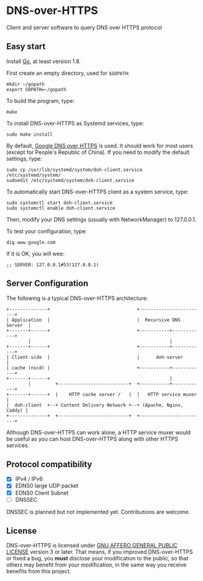 DNS-over-HTTPS
==============

Client and server software to query DNS over HTTPS protocol

## Easy start

Install [Go](https://golang.org), at least version 1.8.

First create an empty directory, used for `$GOPATH`:

    mkdir ~/gopath
    export GOPATH=~/gopath

To build the program, type:

    make

To install DNS-over-HTTPS as Systemd services, type:

    sudo make install

By default, [Google DNS over HTTPS](https://dns.google.com) is used. It should work
for most users (except for People's Republic of China). If you need to modify the
default settings, type:

    sudo cp /usr/lib/systemd/system/doh-client.service /etc/systemd/system/
    sudoedit /etc/systemd/system/doh-client.service

To automatically start DNS-over-HTTPS client as a system service, type:

    sudo systemctl start doh-client.service
    sudo systemctl enable doh-client.service

Then, modify your DNS settings (usually with NetworkManager) to 127.0.0.1.

To test your configuration, type:

    dig www.google.com

If it is OK, you will wee:

    ;; SERVER: 127.0.0.1#53(127.0.0.1)

## Server Configuration

The following is a typical DNS-over-HTTPS architecture:

    +--------------+                                +------------------------+
    | Application  |                                |  Recursive DNS Server  |
    +-------+------+                                +-----------+------------+
            |                                                   |
    +-------+------+                                +-----------+------------+
    | Client side  |                                |      doh-server        |
    | cache (nscd) |                                +-----------+------------+
    +-------+------+                                            |
            |         +--------------------------+  +-----------+------------+
    +-------+------+  |    HTTP cache server /   |  |   HTTP service muxer   |
    |  doh-client  +--+ Content Delivery Network +--+ (Apache, Nginx, Caddy) |
    +--------------+  +--------------------------+  +------------------------+

Although DNS-over-HTTPS can work alone, a HTTP service muxer would be useful as you
can host DNS-over-HTTPS along with other HTTPS services.

## Protocol compatibility

- [X] IPv4 / IPv6
- [X] EDNS0 large UDP packet
- [X] EDNS0 Client Subnet
- [ ] DNSSEC

DNSSEC is planned but not implemented yet. Contributions are welcome.

## License

DNS-over-HTTPS is licensed under [GNU AFFERO GENERAL PUBLIC LICENSE](LICENSE)
version 3 or later. That means, if you improved DNS-over-HTTPS or fixed a bug, you
**must** disclose your modification to the public, so that others may benefit from
your modification, in the same way you receive benefits from this project.

